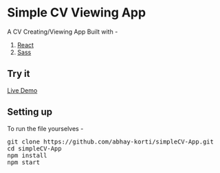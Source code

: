 # Simple CV Viewing App

A CV Creating/Viewing App 
Built with - 
1. <a href="https://reactjs.org/">React</a>
2. <a href="https://sass-lang.com/">Sass</a>

## Try it
<a href="https://abhay-korti.github.io/simpleCV-App/">Live Demo</a>

## Setting up
To run the file yourselves - 
<pre>
git clone https://github.com/abhay-korti/simpleCV-App.git
cd simpleCV-App
npm install
npm start
</pre>


